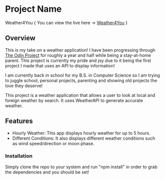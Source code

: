 # Project Name

Weather4You { You can view the live here -> [Weather4You](https://willbickham3.github.io/weather-app/) }


## Overview

This is my take on a weather application! I have been progressing through [The Odin Project](https://www.theodinproject.com/) for roughly a year and half while being a stay-at-home parent. This project is currently my pride and joy due to it being the first project I made that uses an API to display information!

I am currently back in school for my B.S. in Computer Science so I am trying to juggle school, personal projects, parenting and showing old projects the love they deserve!

This project is a weather application that allows a user to look at local and foreign weather by search. It uses WeatherAPI to generate accurate weather.

## Features

- Hourly Weather: This app displays hourly weather for up to 5 hours.
- Different Conditions: It also displays different weather conditions such as wind speed/direction or moon phase.


### Installation

Simply clone the repo to your system and run "npm install" in order to grab the dependencies and you should be set!